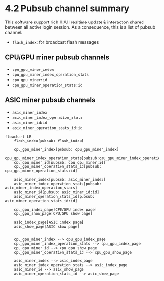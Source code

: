 # 4.2 Pubsub channel summary
This software support rich UI/UI realtime update & interaction shared between all active login session. As a consequence, this is a list of pubsub channel.


- `flash_index`: for broadcast flash messages

## CPU/GPU miner pubsub channels

- `cpu_gpu_miner_index`
- `cpu_gpu_miner_index_operation_stats`
- `cpu_gpu_miner:id`
- `cpu_gpu_miner_operation_stats:id`


## ASIC miner pubsub channels

- `asic_miner_index`
- `asic_miner_index_operation_stats`
- `asic_miner_id:id`
- `asic_miner_operation_stats_id:id`

```mermaid
flowchart LR
    flash_index[pubsub: flash_index]

    cpu_gpu_miner_index[pubsub: cpu_gpu_miner_index]
    cpu_gpu_miner_index_operation_stats[pubsub:cpu_gpu_miner_index_operation_stats]
    cpu_gpu_miner_id[pubsub: cpu_gpu_miner:id]
    cpu_gpu_miner_operation_stats_id[pubsub: cpu_gpu_miner_operation_stats:id]

    asic_miner_index[pubsub: asic_miner_index]
    asic_miner_index_operation_stats[pubsub: asic_miner_index_operation_stats]
    asic_miner_id[pubsub: asic_miner_id:id]
    asic_miner_operation_stats_id[pubsub: asic_miner_operation_stats_id:id]

    cpu_gpu_index_page[CPU/GPU index page]
    cpu_gpu_show_page[CPU/GPU show page]

    asic_index_page[ASIC index page]
    asic_show_page[ASIC show page]


    cpu_gpu_miner_index --> cpu_gpu_index_page
    cpu_gpu_miner_index_operation_stats --> cpu_gpu_index_page
    cpu_gpu_miner_id --> cpu_gpu_show_page
    cpu_gpu_miner_operation_stats_id --> cpu_gpu_show_page

    asic_miner_index --> asic_index_page
    asic_miner_index_operation_stats --> asic_index_page
    asic_miner_id --> asic_show_page
    asic_miner_operation_stats_id --> asic_show_page
```
